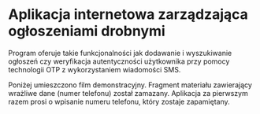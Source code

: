 # Aplikacja internetowa zarządzająca ogłoszeniami drobnymi

Program oferuje takie funkcjonalności jak dodawanie i wyszukiwanie ogłoszeń czy weryfikacja autentyczności użytkownika przy pomocy technologii OTP z wykorzystaniem wiadomości SMS.

Poniżej umieszczono film demonstracyjny. Fragment materiału zawierający wrażliwe dane (numer telefonu) został zamazany. Aplikacja za pierwszym razem prosi o wpisanie numeru telefonu, który zostaje zapamiętany.
